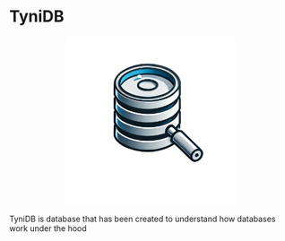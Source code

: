# TyniDB

<p align="center">
    <img width="300" src="images/TyniDB.png" alt="Material Bread logo">
</p>
TyniDB is database that has been created to understand how databases work under the hood

